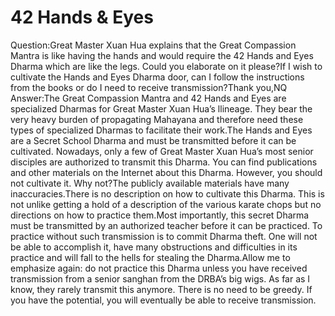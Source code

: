 # 42 Hands & Eyes

Question:Great Master Xuan Hua explains that the Great Compassion Mantra is like having the hands and would require the 42 Hands and Eyes Dharma which are like the legs. Could you elaborate on it please?If I wish to cultivate the Hands and Eyes Dharma door, can I follow the instructions from the books or do I need to receive transmission?Thank you,​NQ      Answer:The Great Compassion Mantra and 42 Hands and Eyes are specialized Dharmas for Great Master Xuan Hua’s llineage. They bear the very heavy burden of propagating Mahayana and therefore need these types of specialized Dharmas to facilitate their work.The Hands and Eyes are a Secret School Dharma and must be transmitted before it can be cultivated. Nowadays, only a few of Great Master Xuan Hua’s most senior disciples are authorized to transmit this Dharma. You can find publications and other materials on the Internet about this Dharma. However, you should not cultivate it. Why not?The publicly available materials have many inaccuracies.There is no description on how to cultivate this Dharma. This is not unlike getting a hold of a description of the various karate chops but no directions on how to practice them.Most importantly, this secret Dharma must be transmitted by an authorized teacher before it can be practiced. To practice without such transmission is to commit Dharma theft. One will not be able to accomplish it, have many obstructions and difficulties in its practice and will fall to the hells for stealing the Dharma.Allow me to emphasize again: do not practice this Dharma unless you have received transmission from a senior sanghan from the DRBA’s big wigs. As far as I know, they rarely transmit this anymore. There is no need to be greedy. If you have the potential, you will eventually be able to receive transmission.
